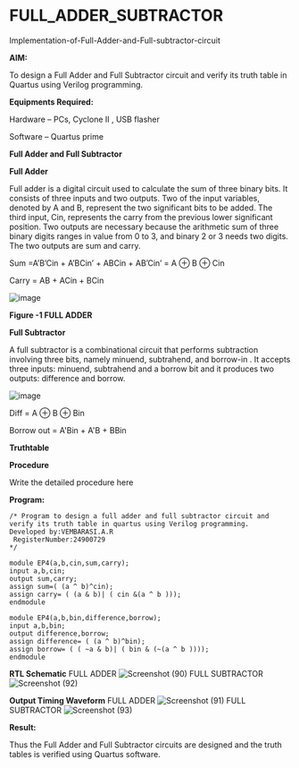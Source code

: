 # FULL_ADDER_SUBTRACTOR

Implementation-of-Full-Adder-and-Full-subtractor-circuit

**AIM:**

To design a Full Adder and Full Subtractor circuit and verify its truth table in Quartus using Verilog programming.

**Equipments Required:**

Hardware – PCs, Cyclone II , USB flasher

Software – Quartus prime

**Full Adder and Full Subtractor**

**Full Adder**

Full adder is a digital circuit used to calculate the sum of three binary bits. It consists of three inputs and two outputs. Two of the input variables, denoted by A and B, represent the two significant bits to be added. The third input, Cin, represents the carry from the previous lower significant position. Two outputs are necessary because the arithmetic sum of three binary digits ranges in value from 0 to 3, and binary 2 or 3 needs two digits. The two outputs are sum and carry.

Sum =A’B’Cin + A’BCin’ + ABCin + AB’Cin’ = A ⊕ B ⊕ Cin 

Carry = AB + ACin + BCin

![image](https://github.com/naavaneetha/FULL_ADDER_SUBTRACTOR/assets/154305477/0f30ba51-5ffb-4198-845f-18e054f675e7)

**Figure -1 FULL ADDER**

**Full Subtractor**

A full subtractor is a combinational circuit that performs subtraction involving three bits, namely minuend, subtrahend, and borrow-in . It accepts three inputs: minuend, subtrahend and a borrow bit and it produces two outputs: difference and borrow.

![image](https://github.com/naavaneetha/FULL_ADDER_SUBTRACTOR/assets/154305477/02b24f51-ab51-4304-9ad6-7b81ffc1ead5)

Diff = A ⊕ B ⊕ Bin 

Borrow out = A'Bin + A'B + BBin

**Truthtable**

**Procedure**

Write the detailed procedure here

**Program:**
```
/* Program to design a full adder and full subtractor circuit and verify its truth table in quartus using Verilog programming.
Developed by:VEMBARASI.A.R
 RegisterNumber:24900729
*/
```
```
module EP4(a,b,cin,sum,carry);
input a,b,cin;
output sum,carry;
assign sum=( (a ^ b)^cin);
assign carry= ( (a & b)| ( cin &(a ^ b )));
endmodule
```
```
module EP4(a,b,bin,difference,borrow);
input a,b,bin;
output difference,borrow;
assign difference= ( (a ^ b)^bin);
assign borrow= ( ( ~a & b)| ( bin & (~(a ^ b ))));
endmodule
```


**RTL Schematic**
FULL ADDER
![Screenshot (90)](https://github.com/user-attachments/assets/530ade1a-15ec-4906-9cc4-b04eee59c504)
FULL SUBTRACTOR
![Screenshot (92)](https://github.com/user-attachments/assets/05462173-7603-4e9c-aab2-810d6f84a969)



**Output Timing Waveform**
FULL ADDER
![Screenshot (91)](https://github.com/user-attachments/assets/a86fedfd-78c1-46f7-865a-52b13d66dac0)
FULL SUBTRACTOR
![Screenshot (93)](https://github.com/user-attachments/assets/0cb049eb-eb0b-4a5e-8212-cdb96fc060b9)




**Result:**

Thus the Full Adder and Full Subtractor circuits are designed and the truth tables is verified using Quartus software.



